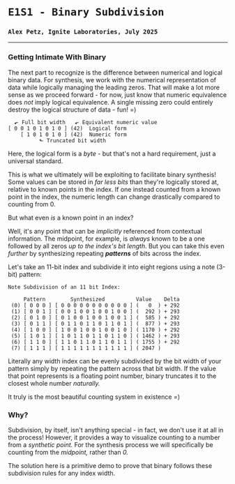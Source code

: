 # `E1S1 - Binary Subdivision`
### `Alex Petz, Ignite Laboratories, July 2025`

---

### Getting Intimate With Binary
The next part to recognize is the difference between numerical and logical binary data.  For synthesis, we work
with the numerical representation of data while logically managing the leading zeros.  That will make a lot
more sense as we proceed forward - for now, just know that numeric equivalence does _not_ imply logical equivalence.
A single missing zero could entirely destroy the logical structure of data - fun! =)

      ⬐ Full bit width   ⬐ Equivalent numeric value
    [ 0 0 1 0 1 0 1 0 ] (42)  Logical form
        [ 1 0 1 0 1 0 ] (42)  Numeric form
              ⬑ Truncated bit width

Here, the logical form is a _byte_ - but that's not a hard requirement, just a universal standard.

This is what we ultimately will be exploiting to facilitate binary synthesis!  Some values can be stored in
_far less bits_ than they're logically stored at, relative to known points in the index.  If one instead counted from 
a known point in the index, the numeric length can change drastically compared to counting from 0.

But what even _is_ a known point in an index?

Well, it's any point that can be _implicitly_ referenced from contextual information.  The midpoint, for example, 
is _always_ known to be a one followed by all zeros _up to the index's bit length_.  But you can take this even 
_further_ by synthesizing repeating _**patterns**_ of bits across the index.

Let's take an 11-bit index and subdivide it into eight regions using a note (3-bit) pattern:


    Note Subdivision of an 11 bit Index:
 
         Pattern        Synthesized          Value    Delta   
     (0) [ 0 0 0 ] [ 0 0 0 0 0 0 0 0 0 0 0 ] (   0  ) + 292
     (1) [ 0 0 1 ] [ 0 0 1 0 0 1 0 0 1 0 0 ] (  292 ) + 293
     (2) [ 0 1 0 ] [ 0 1 0 0 1 0 0 1 0 0 1 ] (  585 ) + 292
     (3) [ 0 1 1 ] [ 0 1 1 0 1 1 0 1 1 0 1 ] (  877 ) + 293
     (4) [ 1 0 0 ] [ 1 0 0 1 0 0 1 0 0 1 0 ] ( 1170 ) + 292
     (5) [ 1 0 1 ] [ 1 0 1 1 0 1 1 0 1 1 0 ] ( 1462 ) + 293
     (6) [ 1 1 0 ] [ 1 1 0 1 1 0 1 1 0 1 1 ] ( 1755 ) + 292
     (7) [ 1 1 1 ] [ 1 1 1 1 1 1 1 1 1 1 1 ] ( 2047 )

Literally any width index can be evenly subdivided by the bit width of your pattern simply by repeating
the pattern across that bit width.  If the value that point represents is a floating point number, binary
truncates it to the closest whole number _naturally._  

It truly is the most beautiful counting system in existence =)

### Why?
Subdivision, by itself, isn't anything special - in fact, we don't use it at all in the process!  However,
it provides a way to visualize counting to a number from a _synthetic point._  For the synthesis process
we will specifically be counting from the _midpoint,_ rather than _0._

The solution here is a primitive demo to prove that binary follows these subdivision rules for any index width. 